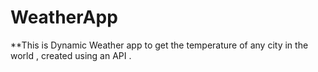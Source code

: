 # WeatherApp

**This is Dynamic Weather app to get the temperature of any city in the world , created using an API .


